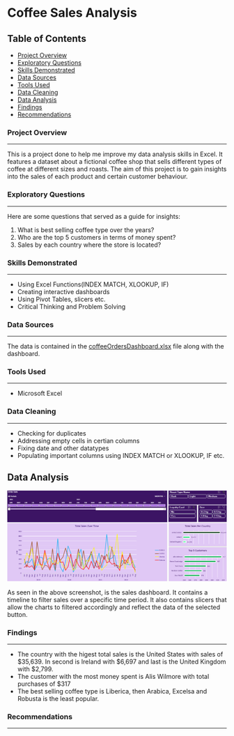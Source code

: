 # Coffee Sales Analysis
## Table of Contents
- [Project Overview](#project-overview)
- [Exploratory Questions](#exploratory-questions)
- [Skills Demonstrated](#skills-demonstrated)
- [Data Sources](#data-sources)
- [Tools Used](#tools-used)
- [Data Cleaning](#data-cleaning)
- [Data Analysis](#data-analysis)
- [Findings](#findings)
- [Recommendations](#recommendations)

### Project Overview
---
This is a project done to help me improve my data analysis skills in Excel. It features a dataset about a fictional coffee shop that sells different types of coffee at different sizes and roasts. The aim of this project is to gain insights into the sales of each product and certain customer behaviour.
### Exploratory Questions
---
Here are some questions that served as a guide for insights:
1. What is best selling coffee type over the years?
2. Who are the top 5 customers in terms of money spent?
3. Sales by each country where the store is located?

### Skills Demonstrated
---
- Using Excel Functions(INDEX MATCH, XLOOKUP, IF)
- Creating interactive dashboards
- Using Pivot Tables, slicers etc.
- Critical Thinking and Problem Solving

### Data Sources
---
The data is contained in the [coffeeOrdersDashboard.xlsx](coffeeOrdersDashboard.xlsx) file along with the dashboard.
### Tools Used
---
- Microsoft Excel
### Data Cleaning
---
- Checking for duplicates
- Addressing empty cells in certian columns
- Fixing date and other datatypes
- Populating important columns using INDEX MATCH or XLOOKUP, IF etc.
## Data Analysis

<p align="center">
  <img src="coffee_dashboard.png">
</p>

As seen in the above screenshot, is the sales dashboard. It contains a timeline to filter sales over a specific time period. It also contains slicers that allow the charts to filtered accordingly and reflect the data of the selected button.

### Findings
---
- The country with the higest total sales is the United States with sales of $35,639. In second is Ireland with $6,697 and last is the United Kingdom with $2,799.
- The customer with the most money spent is Alis Wilmore with total purchases of $317
- The best selling coffee type is Liberica, then Arabica, Excelsa and Robusta is the least popular.
  
### Recommendations
---
